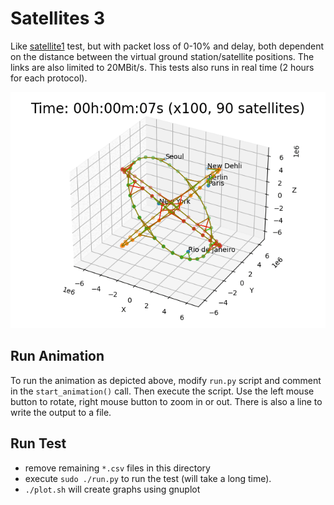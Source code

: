 # Satellites 3

Like [satellite1](../satellites1/) test, but with packet loss of 0-10% and delay, both dependent on the distance between the virtual ground station/satellite positions.
The links are also limited to 20MBit/s. This tests also runs in real time (2 hours for each protocol).

![image](animation.gif)

## Run Animation

To run the animation as depicted above, modify `run.py` script and comment in the `start_animation()` call. Then execute the script. Use the left mouse button to rotate, right mouse button to zoom in or out. There is also a line to write the output to a file.

## Run Test

* remove remaining `*.csv` files in this directory
* execute `sudo ./run.py` to run the test (will take a long time).
* `./plot.sh` will create graphs using gnuplot

